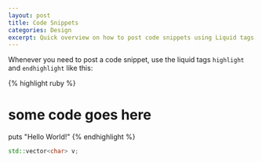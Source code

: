 ```yaml
---
layout: post
title: Code Snippets
categories: Design
excerpt: Quick overview on how to post code snippets using Liquid tags and how to escape or not escape markdown and HTML in your blog entries.
---
```


Whenever you need to post a code snippet, use the liquid tags `highlight` and `endhighlight` like this:

{% highlight ruby %}
# some code goes here
puts "Hello World!"
{% endhighlight %}

```c++
std::vector<char> v;
```
